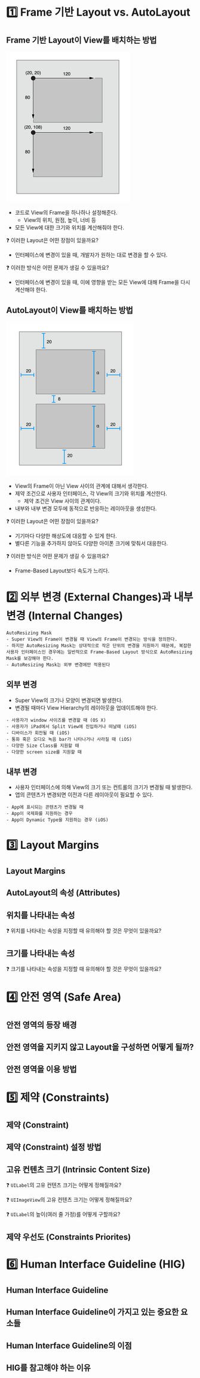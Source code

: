# :one: Frame 기반 Layout vs. AutoLayout
## Frame 기반 Layout이 View를 배치하는 방법
![Frame-based Layout](image-1.png)
- 코드로 View의 Frame을 하나하나 설정해준다.
    - View의 위치, 원점, 높이, 너비 등
- 모든 View에 대한 크기와 위치를 계산해줘야 한다.

:question: 이러한 Layout은 어떤 장점이 있을까요?
- 인터페이스에 변경이 있을 때, 개발자가 원하는 대로 변경을 할 수 있다.

:question: 이러한 방식은 어떤 문제가 생길 수 있을까요?
- 인터페이스에 변경이 있을 때, 이에 영향을 받는 모든 View에 대해 Frame을 다시 계산해야 한다.
## AutoLayout이 View를 배치하는 방법
![Auto Layout](image-2.png)
- View의 Frame이 아닌 View 사이의 관계에 대해서 생각한다.
- 제약 조건으로 사용자 인터페이스, 각 View의 크기와 위치를 계산한다.
    - 제약 조건은 View 사이의 관계이다.
- 내부와 내부 변경 모두에 동적으로 반응하는 레이아웃을 생성한다.

:question: 이러한 Layout은 어떤 장점이 있을까요?
- 기기마다 다양한 해상도에 대응할 수 있게 한다.
- 별다른 기능을 추가하지 않아도  다양한 아이폰 크기에 맞춰서 대응한다.

:question: 이러한 방식은 어떤 문제가 생길 수 있을까요?
- Frame-Based Layout보다 속도가 느리다.
# :two: 외부 변경 (External Changes)과 내부 변경 (Internal Changes)
```
AutoResizing Mask
- Super View의 Frame이 변경될 때 View의 Frame이 변경되는 방식을 정의한다.
- 하지만 AutoResizing Mask는 상대적으로 작은 단위의 변경을 지원하기 때문에, 복잡한 사용자 인터페이스인 경우에는 일반적으로 Frame-Based Layout 방식으로 AutoResizing Mask를 보강해야 한다.
- AutoResizing Mask는 외부 변경에만 적용된다
```
## 외부 변경
- Super View의 크기나 모양이 변경되면 발생한다.
- 변경될 때마다 View Hierarchy의 레이아웃을 업데이트해야 한다.
```
- 사용자가 window 사이즈를 변경할 때 (OS X)
- 사용자가 iPad에서 Split View에 진입하거나 떠날때 (iOS)
- 디바이스가 회전될 때 (iOS)
- 통화 혹은 오디오 녹음 bar가 나타나거나 사라질 때 (iOS)
- 다양한 Size Class를 지원할 때
- 다양한 screen size를 지원할 때
```
## 내부 변경
- 사용자 인터페이스에 의해 View의 크기 또는 컨트롤의 크기가 변경될 때 발생한다.
- 앱의 콘텐츠가 변경되면 이전과 다른 레이아웃이 필요할 수 있다.
```
- App에 표시되는 콘텐츠가 변경될 때
- App이 국제화를 지원하는 경우
- App이 Dynamic Type을 지원하는 경우 (iOS)
```
# :three: Layout Margins
## Layout Margins
## AutoLayout의 속성 (Attributes)
## 위치를 나타내는 속성
:question: 위치를 나타내는 속성을 지정할 때 유의해야 할 것은 무엇이 있을까요?
## 크기를 나타내는 속성
:question: 크기를 나타내는 속성을 지정할 때 유의해야 할 것은 무엇이 있을까요?
# :four: 안전 영역 (Safe Area)
## 안전 영역의 등장 배경
## 안전 영역을 지키지 않고 Layout을 구성하면 어떻게 될까?
## 안전 영역을 이용 방법
# :five: 제약 (Constraints)
## 제약 (Constraint)
## 제약 (Constraint) 설정 방법
## 고유 컨텐츠 크기 (Intrinsic Content Size)
:question: `UILabel`의 고유 컨텐츠 크기는 어떻게 정해질까요?

:question: `UIImageView`의 고유 컨텐츠 크기는 어떻게 정해질까요?

:question: `UILabel`의 높이(여러 줄 가정)를 어떻게 구할까요?
## 제약 우선도 (Constraints Priorites)
# :six: Human Interface Guideline (HIG)
## Human Interface Guideline
## Human Interface Guideline이 가지고 있는 중요한 요소들
## Human Interface Guideline의 이점
## HIG를 참고해야 하는 이유